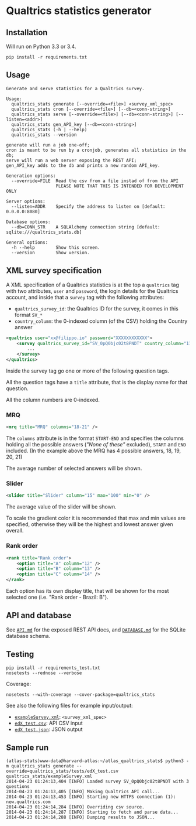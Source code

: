 
# Qualtrics statistics generator

## Installation

Will run on Python 3.3 or 3.4.

`pip install -r requirements.txt`

## Usage

```
Generate and serve statistics for a Qualtrics survey.

Usage:
  qualtrics_stats generate [--override=<file>] <survey_xml_spec>
  qualtrics_stats cron [--override=<file>] [--db=<conn-string>]
  qualtrics_stats serve [--override=<file>] [--db=<conn-string>] [--listen=<addr>]
  qualtrics_stats gen_API_key [--db=<conn-string>]
  qualtrics_stats (-h | --help)
  qualtrics_stats --version

generate will run a job one-off;
cron is meant to be run by a cronjob, generates all statistics in the db;
serve will run a web server exposing the REST API;
gen_API_key adds to the db and prints a new random API_key.

Generation options:
  --override=FILE  Read the csv from a file instad of from the API
                   PLEASE NOTE THAT THIS IS INTENDED FOR DEVELOPMENT ONLY

Server options:
  --listen=ADDR    Specify the address to listen on [default: 0.0.0.0:8080]

Database options:
  --db=CONN_STR    A SQLAlchemy connection string [default: sqlite:///qualtrics_stats.db]

General options:
  -h --help        Show this screen.
  --version        Show version.
```

## XML survey specification

A XML specification of a Qualtrics statistics is at the top a `qualtrics` tag with two attributes, `user` and `password`, the login details for the Qualtrics account, and inside that a `survey` tag with the following attributes:

* `qualtrics_survey_id`: the Qualtrics ID for the survey, it comes in this format `SV_*`
* `country_column`: the 0-indexed column (of the CSV) holding the Country answer

```xml
<qualtrics user="xx@filippo.io" password="XXXXXXXXXXXX">
	<survey qualtrics_survey_id="SV_0pQ0bjc02t8PNDT" country_column="11">
		...
	</survey>
</qualtrics>
```

Inside the survey tag go one or more of the following question tags. 

All the question tags have a `title` attribute, that is the display name for that question.

All the column numbers are 0-indexed.

### MRQ

```xml
<mrq title="MRQ" columns="18-21" />
```

The `columns` attribute is in the format `START-END` and specifies the columns holding all the possible answers (*"None of these"* excluded), `START` and `END` included. (In the example above the MRQ has 4 possible answers, 18, 19, 20, 21)

The average number of selected answers will be shown.

### Slider

```xml
<slider title="Slider" column="15" max="100" min="0" />
```

The average value of the slider will be shown.

To scale the gradient color it is recommended that max and min values are specified, otherwise they will be the highest and lowest answer given overall.

### Rank order

```xml
<rank title="Rank order">
    <option title="A" column="12" />
    <option title="B" column="13" />
    <option title="C" column="14" />
</rank>
```

Each option has its own display title, that will be shown for the most selected one (i.e. "Rank order - Brazil: B").

## API and database

See [`API.md`](API.md) for the exposed REST API docs, and [`DATABASE.md`](DATABASE.md) for the SQLite database schema.

## Testing

```
pip install -r requirements_test.txt
nosetests --rednose --verbose
```

Coverage:

```
nosetests --with-coverage --cover-package=qualtrics_stats
```

See also the following files for example input/output:

* [`exampleSurvey.xml`](qualtrics_stats/exampleSurvey.xml): `<survey_xml_spec>`
* [`edX_test.csv`](qualtrics_stats/tests/edX_test.csv): API CSV input
* [`edX_test.json`](qualtrics_stats/tests/edX_test.json): JSON output

## Sample run

```
(atlas-stats)www-data@harvard-atlas:~/atlas_qualtrics_stats$ python3 -m qualtrics_stats generate --override=qualtrics_stats/tests/edX_test.csv qualtrics_stats/exampleSurvey.xml
2014-04-23 01:24:13,404 [INFO] Loaded survey SV_0pQ0bjc02t8PNDT with 3 questions
2014-04-23 01:24:13,405 [INFO] Making Qualtrics API call...
2014-04-23 01:24:13,453 [INFO] Starting new HTTPS connection (1): new.qualtrics.com
2014-04-23 01:24:14,284 [INFO] Overriding csv source.
2014-04-23 01:24:14,287 [INFO] Starting to fetch and parse data...
2014-04-23 01:24:14,288 [INFO] Dumping results to JSON...
```

